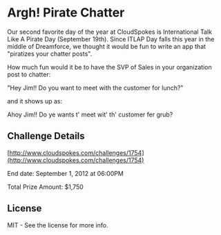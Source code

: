 Argh! Pirate Chatter
====================
Our second favorite day of the year at CloudSpokes is International Talk Like A Pirate Day (September 19th). Since ITLAP Day falls this year in the middle of Dreamforce, we thought it would be fun to write an app that "piratizes your chatter posts". 

How much fun would it be to have the SVP of Sales in your organization post to chatter:

  "Hey Jim!! Do you want to meet with the customer for lunch?"

and it shows up as:

  Ahoy Jim!! Do ye wants t' meet wit' th' customer fer grub?


Challenge Details
-----------------
[http://www.cloudspokes.com/challenges/1754](http://www.cloudspokes.com/challenges/1754)

End date: September 1, 2012 at 06:00PM

Total Prize Amount: $1,750

## License
MIT - See the license for more info.
